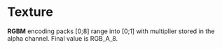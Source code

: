 # Texture

**RGBM** encoding packs \[0;8\] range into \[0;1\] with multiplier stored in the alpha channel. Final value is RGB_A_8.

